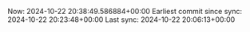 Now: 2024-10-22 20:38:49.586884+00:00 Earliest commit since sync: 2024-10-22 20:23:48+00:00 Last sync: 2024-10-22 20:06:13+00:00
